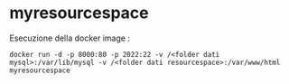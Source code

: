 # myresourcespace

Esecuzione della docker image :

	docker run -d -p 8000:80 -p 2022:22 -v /<folder dati mysql>:/var/lib/mysql -v /<folder dati resourcespace>:/var/www/html myresourcespace
 